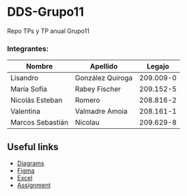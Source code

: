 # DDS-Grupo11

Repo TPs y TP anual Grupo11



### Integrantes:

| Nombre           | Apellido         | Legajo    |
| ---------------  | ---------------- | --------- |
| Lisandro         | González Quiroga | 209.009-0 |
| María Sofía      | Rabey Fischer    | 209.152-5 |
| Nicolás Esteban  | Romero           | 208.816-2 |
| Valentina        | Valmadre Amoia   | 208.161-1 |
| Marcos Sebastián | Nicolau          | 209.629-8 |

## Useful links
-   [Diagrams](https://app.diagrams.net/?libs=general;uml#G1o_ooQYoGarYq9FF1gDRubEYKmAPNF90K#%7B%22pageId%22%3A%22C5RBs43oDa-KdzZeNtuy%22%7D)
-   [Figma](https://www.figma.com/file/l4YH5M21JTrqkBAEDC0iSx/Untitled?type=design&node-id=0%3A1&mode=design&t=dpcaHSFlc9CnMcil-1)
-   [Excel](https://docs.google.com/spreadsheets/d/1fUp0v8w6_35XXzrJLJNwBvbo_W9sJLq9swMP_iFxI84/edit#gid=0)
-   [Assignment](https://suriweb.com.ar/archivos/general/DDS-TPA-2024.pdf)
